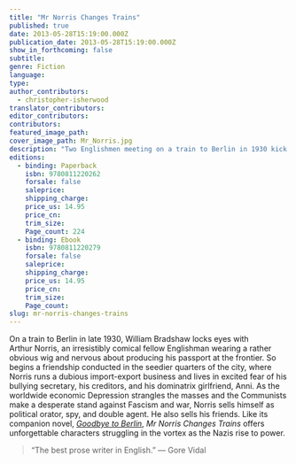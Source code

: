 ```yaml
---
title: "Mr Norris Changes Trains"
published: true
date: 2013-05-28T15:19:00.000Z
publication_date: 2013-05-28T15:19:00.000Z
show_in_forthcoming: false
subtitle:
genre: Fiction
language:
type:
author_contributors:
  - christopher-isherwood
translator_contributors:
editor_contributors:
contributors:
featured_image_path:
cover_image_path: Mr_Norris.jpg
description: "Two Englishmen meeting on a train to Berlin in 1930 kick off one of Isherwood’s most enduring novels "
editions:
  - binding: Paperback
    isbn: 9780811220262
    forsale: false
    saleprice:
    shipping_charge:
    price_us: 14.95
    price_cn:
    trim_size:
    Page_count: 224
  - binding: Ebook
    isbn: 9780811220279
    forsale: false
    saleprice:
    shipping_charge:
    price_us: 14.95
    price_cn:
    trim_size:
    Page_count:
slug: mr-norris-changes-trains
---
```


On a train to Berlin in late 1930, William Bradshaw locks eyes with Arthur Norris, an irresistibly comical fellow Englishman wearing a rather obvious wig and nervous about producing his passport at the frontier. So begins a friendship conducted in the seedier quarters of the city, where Norris runs a dubious import-export business and lives in excited fear of his bullying secretary, his creditors, and his dominatrix girlfriend, Anni. As the worldwide economic Depression strangles the masses and the Communists make a desperate stand against Fascism and war, Norris sells himself as political orator, spy, and double agent. He also sells his friends. Like its companion novel, [_Goodbye to Berlin_](http://ndbooks.com/book/goodbye-to-berlin), _Mr Norris Changes Trains_ offers unforgettable characters struggling in the vortex as the Nazis rise to power.

> “The best prose writer in English.”
> — Gore Vidal

